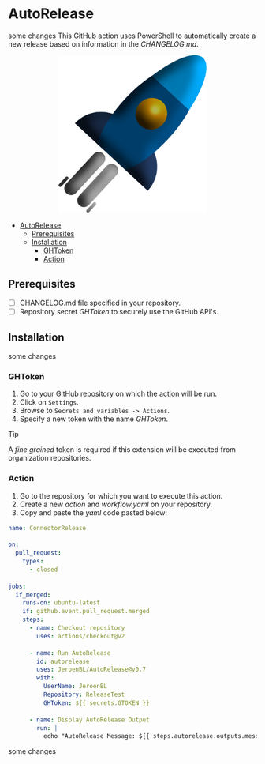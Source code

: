 # AutoRelease
some changes
This GitHub action uses PowerShell to automatically create a new release based on information in the _CHANGELOG.md_.

<p align="center">
  <img src="./logo.png" width="300">
</p>

- [AutoRelease](#autorelease)
  - [Prerequisites](#prerequisites)
  - [Installation](#installation)
    - [GHToken](#ghtoken)
    - [Action](#action)

## Prerequisites

- [ ] CHANGELOG.md file specified in your repository.
- [ ] Repository secret _GHToken_ to securely use the GitHub API's.

## Installation
some changes
### GHToken

1. Go to your GitHub repository on which the action will be run.
2. Click on `Settings`.
3. Browse to `Secrets and variables -> Actions`.
4. Specify a new token with the name _GHToken_.

>[!TIP]
> A _fine grained_ token is required if this extension will be executed from organization repositories.

### Action

1. Go to the repository for which you want to execute this action.
2. Create a new _action_ and _workflow.yaml_ on your repository.
3. Copy and paste the _yaml_ code pasted below:
```yaml
name: ConnectorRelease

on:
  pull_request:
    types:
      - closed

jobs:
  if_merged:
    runs-on: ubuntu-latest
    if: github.event.pull_request.merged
    steps:
      - name: Checkout repository
        uses: actions/checkout@v2

      - name: Run AutoRelease
        id: autorelease
        uses: JeroenBL/AutoRelease@v0.7
        with:
          UserName: JeroenBL
          Repository: ReleaseTest
          GHToken: ${{ secrets.GTOKEN }}

      - name: Display AutoRelease Output
        run: |
          echo "AutoRelease Message: ${{ steps.autorelease.outputs.message }}"
```

some changes
